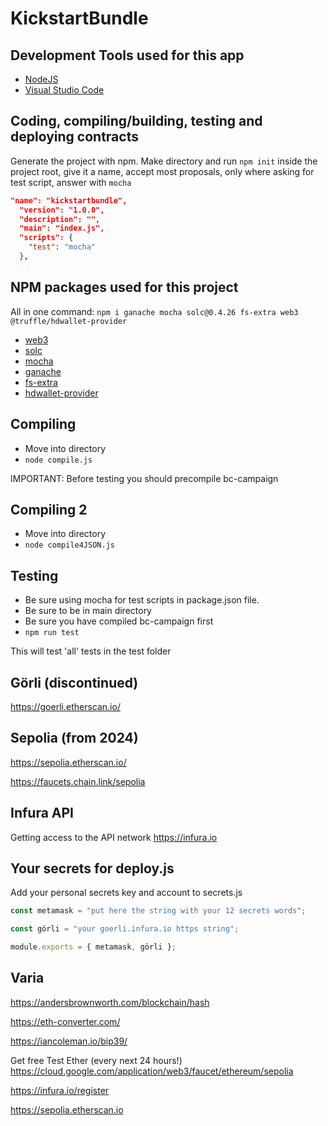 # KickstartBundle

## Development Tools used for this app

- [NodeJS](https://nodejs.org/)
- [Visual Studio Code](https://code.visualstudio.com/)

## Coding, compiling/building, testing and deploying contracts

Generate the project with npm.
Make directory and run `npm init` inside the project root, give it a name, accept most proposals, only where asking for test script, answer with `mocha`

```json
"name": "kickstartbundle",
  "version": "1.0.0",
  "description": "",
  "main": "index.js",
  "scripts": {
    "test": "mocha"
  },
```

## NPM packages used for this project

All in one command:
`npm i ganache mocha solc@0.4.26 fs-extra web3 @truffle/hdwallet-provider`

- [web3](https://github.com/ChainSafe/web3.js#readme)
- [solc](https://github.com/ethereum/solc-js#readme)
- [mocha](https://mochajs.org/)
- [ganache](https://github.com/trufflesuite/ganache/tree/develop/packages/ganache#readme)
- [fs-extra](https://github.com/jprichardson/node-fs-extra)
- [hdwallet-provider](https://github.com/trufflesuite/truffle/tree/master/packages/hdwallet-provider#readme)

## Compiling

- Move into directory
- `node compile.js`

IMPORTANT: Before testing you should precompile bc-campaign

## Compiling 2

- Move into directory
- `node compile4JSON.js`

## Testing

- Be sure using mocha for test scripts in package.json file.
- Be sure to be in main directory
- Be sure you have compiled bc-campaign first
- `npm run test`

This will test 'all' tests in the test folder

## Görli (discontinued)

<https://goerli.etherscan.io/>

## Sepolia (from 2024)

<https://sepolia.etherscan.io/>

<https://faucets.chain.link/sepolia>

## Infura API

Getting access to the API network
<https://infura.io>

## Your secrets for deploy.js

Add your personal secrets key and account to secrets.js

```js
const metamask = "put here the string with your 12 secrets words";

const görli = "your goerli.infura.io https string";

module.exports = { metamask, görli };
```

## Varia

<https://andersbrownworth.com/blockchain/hash>

<https://eth-converter.com/>

<https://iancoleman.io/bip39/>

Get free Test Ether (every next 24 hours!)
<https://cloud.google.com/application/web3/faucet/ethereum/sepolia>

<https://infura.io/register>

<https://sepolia.etherscan.io>
